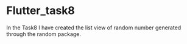 # Flutter_task8
In the Task8 I have created the list view of random number generated through the random package.
